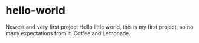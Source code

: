 # hello-world
Newest and very first project 
Hello little world, this is my first project, so no many expectations from it. Coffee and Lemonade. 
